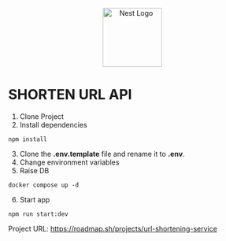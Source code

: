 <p align="center">
  <a href="http://nestjs.com/" target="blank"><img src="https://nestjs.com/img/logo-small.svg" width="120" alt="Nest Logo" /></a>
</p>

# SHORTEN URL API

1. Clone Project
2. Install dependencies
```
npm install
```
3. Clone the __.env.template__ file and rename it to __.env__.
4. Change environment variables
5. Raise DB
```
docker compose up -d
```
6. Start app
```
npm run start:dev
```

Project URL:  https://roadmap.sh/projects/url-shortening-service